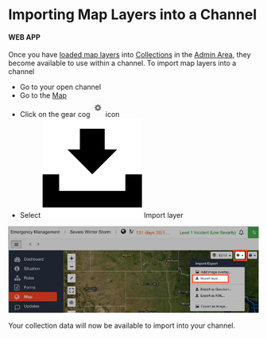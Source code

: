 # Importing Map Layers into a Channel

#### WEB APP

Once you have [loaded map layers](loading-map-layers-in-collections.md) into [Collections](../admin-area/collections/) in the [Admin Area](../admin-area/), they become available to use within a channel. To import map layers into a channel

* Go to your open channel 
* Go to the [Map](./)
* Click on the gear cog ![](../../.gitbook/assets/gear-icon.png) icon
* Select ![](../../.gitbook/assets/import-icon.png) Import layer

![](../../.gitbook/assets/importing-map-layers-into-a-channel.png)

Your collection data will now be available to import into your channel.

